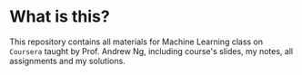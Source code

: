 # What is this?

This repository contains all materials for Machine Learning class on `Coursera` taught by Prof. Andrew Ng, including course's slides, my notes, all assignments and my solutions.
